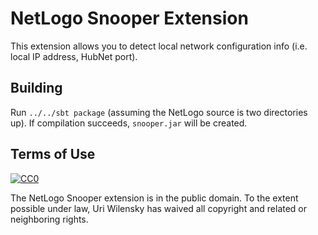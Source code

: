 # NetLogo Snooper Extension

This extension allows you to detect local network configuration info (i.e. local IP address, HubNet port).

## Building

Run `../../sbt package` (assuming the NetLogo source is two directories up).  If compilation succeeds, `snooper.jar` will be created.

## Terms of Use

[![CC0](http://i.creativecommons.org/p/zero/1.0/88x31.png)](http://creativecommons.org/publicdomain/zero/1.0/)

The NetLogo Snooper extension is in the public domain.  To the extent possible under law, Uri Wilensky has waived all copyright and related or neighboring rights.
